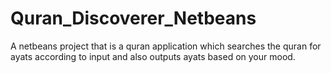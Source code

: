 # Quran_Discoverer_Netbeans
A netbeans project that is a quran application which searches the quran for ayats according to input and also outputs ayats based on your mood.
